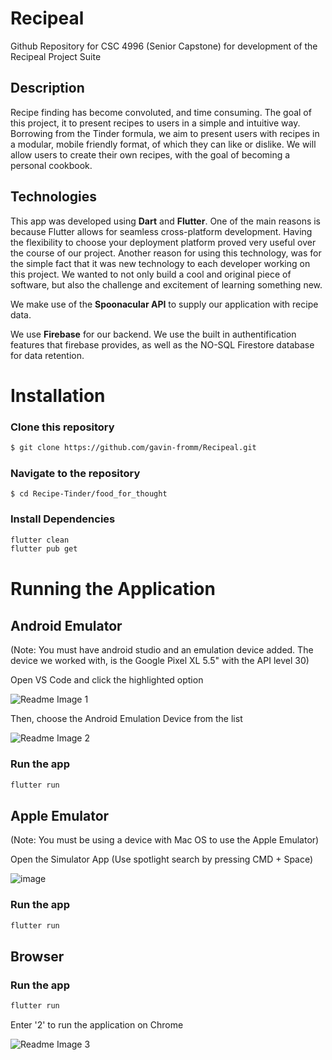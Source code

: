 # Recipeal
Github Repository for CSC 4996 (Senior Capstone) for development of the Recipeal Project Suite

## Description

Recipe finding has become convoluted, and time consuming. The goal of this project, it to present recipes to users in a simple and intuitive way. Borrowing from the Tinder formula, we aim to present users with recipes in a modular, mobile friendly format, of which they can like or dislike. We will allow users to create their own recipes, with the goal of becoming a personal cookbook.

## Technologies

This app was developed using **Dart** and **Flutter**. One of the main reasons is because Flutter allows for seamless cross-platform development. Having the flexibility to choose your deployment platform    proved very useful over the course of our project. Another reason for using this technology, was for the simple fact that it was new technology to each developer working on this project. We wanted to not only build a cool and original piece of software, but also the challenge and excitement of learning something new.

We make use of the **Spoonacular API** to supply our application with recipe data.

We use **Firebase** for our backend. We use the built in authentification features that firebase provides, as well as the NO-SQL Firestore database for data retention.

# Installation

### Clone this repository
```bash
$ git clone https://github.com/gavin-fromm/Recipeal.git
```
### Navigate to the repository
```
$ cd Recipe-Tinder/food_for_thought
```
### Install Dependencies
```bash
flutter clean
flutter pub get
```

# Running the Application

## Android Emulator 
(Note: You must have android studio and an emulation device added. The device we worked with, is the Google Pixel XL 5.5" with the API level 30)

Open VS Code and click the highlighted option

![Readme Image 1](https://user-images.githubusercontent.com/109327531/231516021-e73ee33d-79f6-41e2-930b-29d0eafa919f.png)

Then, choose the Android Emulation Device from the list

![Readme Image 2](https://user-images.githubusercontent.com/109327531/231515839-28efdc45-c216-478c-a15d-10e80a292a2f.png)

### Run the app
```bash
flutter run
```


## Apple Emulator
(Note: You must be using a device with Mac OS to use the Apple Emulator)

Open the Simulator App (Use spotlight search by pressing CMD + Space)

![image](https://user-images.githubusercontent.com/109327531/231543617-d1378f32-f43b-48bd-a889-1a18078858b0.png)

### Run the app
```bash
flutter run
```

## Browser
### Run the app
```bash
flutter run
```

Enter '2' to run the application on Chrome

![Readme Image 3](https://user-images.githubusercontent.com/109327531/231539434-6437bd7b-4441-4c53-9e22-2ae28fba5741.png)


